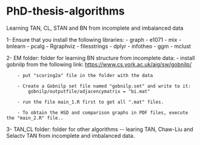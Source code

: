 # PhD-thesis-algorithms
Learning TAN, CL, STAN and BN from incomplete and imbalanced data

1-  Ensure that you install the following libraries:
	- graph
	- e1071
	- mix
	- bnlearn
	- pcalg
	- Rgraphviz
	- filesstrings
	- dplyr
 	- infotheo
  	- ggm
   	- mclust

2- EM folder: folder for learning BN structure from incomplete data:
		- install gobnilp from the following link:
			https://www.cs.york.ac.uk/aig/sw/gobnilp/

		- put "scoring2a" file in the folder with the data

		- Create a Gobnilp set file named "gobnilp.set" and write to it:
			gobnilp/outputfile/adjacencymatrix = "bi.mat"
			
		- run the file main_1.R first to get all ".mat" files.

		- To obtain the HSD and comparison graphs in PDF files, execute the "main_2.R" file..

3- TAN_CL folder: folder for other algorithms -- learing TAN, Chaw-Liu and Selactv TAN from incomplete and imbalanced data.
